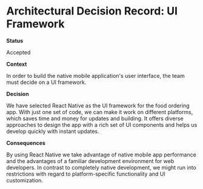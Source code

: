 # Architectural Decision Record: UI Framework

**Status**

Accepted

**Context**

In order to build the native mobile application's user interface, the team must decide on a UI framework.

**Decision**

We have selected React Native as the UI framework for the food ordering app. With just one set of code, we can make it work on different platforms, which saves time and money for updates and building. It offers diverse approaches to design the app with a rich set of UI components and helps us develop quickly with instant updates.


**Consequences**

By using React Native we take advantage of native mobile app performance and the advantages of a familiar development environment for web developers. In contrast to completely native development, we might run into restrictions with regard to platform-specific functionality and UI customization. 
